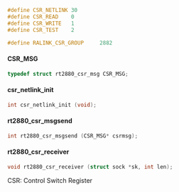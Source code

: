 

```c
#define	CSR_NETLINK	30
#define	CSR_READ	0
#define	CSR_WRITE	1
#define	CSR_TEST	2

#define RALINK_CSR_GROUP	 2882
```


#### CSR_MSG

```c
typedef struct rt2880_csr_msg CSR_MSG;
```



#### csr_netlink_init

```c
int csr_netlink_init (void);
```

#### rt2880_csr_msgsend

```c
int rt2880_csr_msgsend (CSR_MSG* csrmsg);
```

#### rt2880_csr_receiver

```c
void rt2880_csr_receiver (struct sock *sk, int len);
```







CSR: Control Switch Register